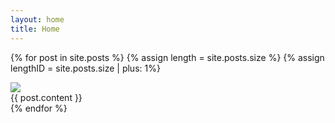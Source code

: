 ```yaml
---
layout: home
title: Home
---
```


{% for post in site.posts %}
{% assign length = site.posts.size %}
{% assign lengthID = site.posts.size | plus: 1%}
  <div id="js-{{ forloop.index }}" class="post -fixed{% if forloop.index == 1 %} -first{% endif %}{% if forloop.index == length %} -last{% endif %}">
    <img class="post-image" style="z-index: {{ lengthID | minus: forloop.index }}" src="{{ site.baseurl }}/img/{{post.image}}.jpg" srcset="{{ site.baseurl }}/img/{{post.image}}.jpg 900w, {{ site.baseurl }}/img/{{post.image}}1500w.jpg 1500w, {{ site.baseurl }}/img/{{post.image}}600w.jpg 600w" sizes="(min-width: 768px) 50vw, 100vw">
    <span id="{{ post.title | downcase | replace: ' ', '-' | remove: '.' | url_escape }}">
      <div class="ctnr-wide">
      {{ post.content }}
      </div>
    </span>
  </div>
{% endfor %}
